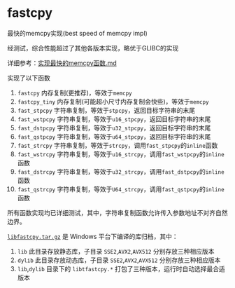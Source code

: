 # fastcpy
最快的memcpy实现(best speed of memcpy impl)

经测试，综合性能超过了其他各版本实现，略优于GLIBC的实现

详细参考：[实现最快的memcpy函数.md](./实现最快的memcpy函数.md)

实现了以下函数

1.  `fastcpy` 内存复制(更推荐)，等效于`memcpy`
2.  `fastcpy_tiny` 内存复制(可能超小尺寸内存复制会快些)，等效于`memcpy`
3.  `fast_stpcpy` 字符串复制，等效于`stpcpy`，返回目标字符串的末尾
4.  `fast_wstpcpy` 字符串复制，等效于`u16_stpcpy`，返回目标字符串的末尾
5.  `fast_dstpcpy` 字符串复制，等效于`u32_stpcpy`，返回目标字符串的末尾
6.  `fast_qstpcpy` 字符串复制，等效于`u64_stpcpy`，返回目标字符串的末尾
7.  `fast_strcpy` 字符串复制，等效于`strcpy`，调用`fast_stpcpy`的`inline`函数
8.  `fast_wstrcpy` 字符串复制，等效于`u16_strcpy`，调用`fast_wstpcpy`的`inline`函数
9.  `fast_dstrcpy` 字符串复制，等效于`u32_strcpy`，调用`fast_dstpcpy`的`inline`函数
10. `fast_qstrcpy` 字符串复制，等效于`U64_strcpy`，调用`fast_qstpcpy`的`inline`函数

所有函数实现均已详细测试，其中，字符串复制函数允许传入参数地址不对齐自然边界。

[`libfastcpy.tar.gz`](./libfastcpy.tar.gz) 是 Windows 平台下编译的库归档，其中：

1.  `lib` 此目录存放静态库，子目录 `SSE2`,`AVX2`,`AVX512` 分别存放三种相应版本
2.  `dylib` 此目录存放动态库，子目录 `SSE2`,`AVX2`,`AVX512` 分别存放三种相应版本
3.  `lib`,`dylib` 目录下的 `libtfastcpy.*` 打包了三种版本，运行时自动选择最合适版本

